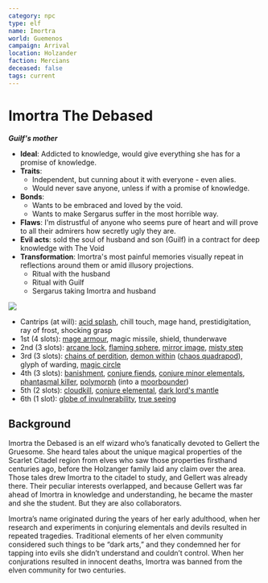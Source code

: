 ```yaml
---
category: npc
type: elf
name: Imortra
world: Guemenos
campaign: Arrival
location: Holzander
faction: Mercians
deceased: false
tags: current
---
```


# Imortra The Debased
***Guilf's mother***

- **Ideal**: Addicted to knowledge, would give everything she has for a promise of knowledge.
- **Traits**: 
	- Independent, but cunning about it with everyone - even alies.
	- Would never save anyone, unless if with a promise of knowledge.
- **Bonds**:
	- Wants to be embraced and loved by the void.
	- Wants to make Sergarus suffer in the most horrible way.
- **Flaws**: I'm distrustful of anyone who seems pure of heart and will prove to all their admirers how secretly ugly they are.
- **Evil acts**: sold the soul of husband and son (Guilf) in a contract for deep knowledge with The Void 
- **Transformation**: Imortra's most painful memories visually repeat in reflections around them or amid illusory projections.
	- Ritual with the husband
	- Ritual with Guilf
	- Sergarus taking Imortra and husband


![](https://i.imgur.com/NddzXJG.png)

- Cantrips (at will): [acid splash](https://open5e.com/spells/acid-splash), chill touch, mage hand, prestidigitation, ray of frost, shocking grasp
- 1st (4 slots): [mage armour](https://open5e.com/spells/mage-armor), magic missile, shield, thunderwave
- 2nd (3 slots): [arcane lock](https://open5e.com/spells/arcane-lock), [flaming sphere](https://open5e.com/spells/flaming-sphere), [mirror image](https://open5e.com/spells/mirror-image), [misty step](https://open5e.com/spells/misty-step)
- 3rd (3 slots): [chains of perdition](https://www.5esrd.com/spellcasting/3pp-spells/spells-open-design-llc/chains-of-perdition/), [demon within](https://www.5esrd.com/spellcasting/3pp-spells/spells-open-design-llc/demon-within/) ([chaos quadrapod](https://5e.tools/bestiary.html#chaos%20quadrapod_ai)), glyph of warding, [magic circle](https://open5e.com/spells/magic-circle)
- 4th (3 slots): [banishment](https://open5e.com/spells/banishment), [conjure fiends](https://www.5esrd.com/spellcasting/3pp-spells/spells-open-design-llc/conjure-fiends/), [conjure minor elementals](https://open5e.com/spells/conjure-minor-elementals), [phantasmal killer](https://open5e.com/spells/phantasmal-killer), [polymorph](https://open5e.com/spells/polymorph) (into a [moorbounder](https://5e.tools/bestiary.html#bristled%20moorbounder_egw))
- 5th (2 slots): [cloudkill](https://open5e.com/spells/cloudkill), [conjure elemental](https://open5e.com/spells/conjure-elemental), [dark lord's mantle](https://www.5esrd.com/spellcasting/3pp-spells/spells-open-design-llc/dark-lords-mantle/)
- 6th (1 slot): [globe of invulnerability](https://open5e.com/spells/globe-of-invulnerability), [true seeing](https://open5e.com/spells/true-seeing)

## Background

Imortra the Debased is an elf wizard who’s fanatically devoted to Gellert the Gruesome. She heard tales about the unique magical properties of the Scarlet Citadel region from elves who saw those properties firsthand centuries ago, before the Holzanger family laid any claim over the area. Those tales drew Imortra to the citadel to study, and Gellert was already there. Their peculiar interests overlapped, and because Gellert was far ahead of Imortra in knowledge and understanding, he became the master and she the student. But they are also collaborators.

Imortra’s name originated during the years of her early adulthood, when her research and experiments in conjuring elementals and devils resulted in repeated tragedies. Traditional elements of her elven community considered such things to be “dark arts,” and they condemned her for tapping into evils she didn’t understand and couldn’t control. When her conjurations resulted in innocent deaths, Imortra was banned from the elven community for two centuries.
